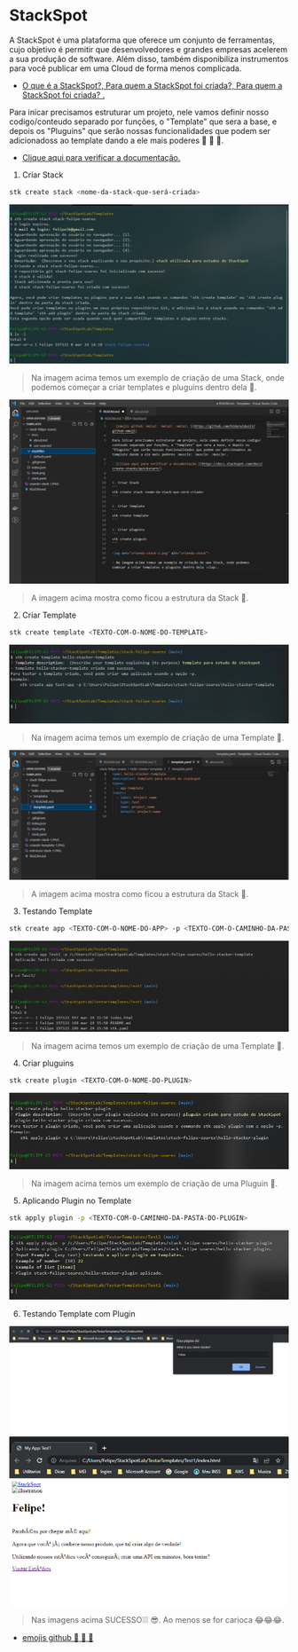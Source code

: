 # StackSpot

A StackSpot é uma plataforma que oferece um conjunto de ferramentas, cujo objetivo é permitir que desenvolvedores e grandes empresas acelerem a sua produção de software. Além disso, também disponibiliza instrumentos para você publicar em uma Cloud de forma menos complicada.

- [O que é a StackSpot?, Para quem a StackSpot foi criada?, Para quem a StackSpot foi criada? .](https://docs.stackspot.com/docs/getting-started/how-it-works/)

Para inicar precisamos estruturar um projeto, nele vamos definir nosso codigo/conteudo separado por funções, o "Template" que sera a base, e depois os "Pluguins" que serão nossas funcionalidades que podem ser adicionadoss ao template dando a ele mais poderes :muscle: :muscle: :muscle:.

- [Clique aqui para verificar a documentação.](https://docs.stackspot.com/docs/create-stacks/quickstart/)

1. Criar Stack

  ```bash
  stk create stack <nome-da-stack-que-será-criada>
  ```
  
  ![alt criando-stack](images/criando-stack-1.png)
  
  > Na imagem acima temos um exemplo de criação de uma Stack, onde podemos começar a criar templates e pluguins dentro dela :clap:.
  
  <img src="estrutura-stack-1.png" alt="estrtutura-stack">
  
  > A imagem acima mostra como ficou a estrutura da Stack :clap:.

2. Criar Template

  ```bash
  stk create template <TEXTO-COM-O-NOME-DO-TEMPLATE>
  ```
  
  <img src="criando-template-1.png" alt="template-stack">
  
  > Na imagem acima temos um exemplo de criação de uma Template :clap:.
  
  <img src="estrutura-template-1.png" alt="estrtutura-template">
  
  > A imagem acima mostra como ficou a estrutura da Stack :clap:.

3. Testando Template

  ```bash
  stk create app <TEXTO-COM-O-NOME-DO-APP> -p <TEXTO-COM-O-CAMINHO-DA-PASTA-DO-TEMPLATE>
  ```
  
  <img src="testando-template-1.png" alt="teste-template-stack">
  
  > Na imagem acima temos um exemplo de criação de uma Template :clap:.

4. Criar pluguins

  ```bash
  stk create plugin <TEXTO-COM-O-NOME-DO-PLUGIN>
  ```
  
  <img src="criando-pluguin-1.png" alt="pluguin-stack">
  
  > Na imagem acima temos um exemplo de criação de uma Pluguin :clap:.

5. Aplicando Plugin no Template

  ```bash
  stk apply plugin -p <TEXTO-COM-O-CAMINHO-DA-PASTA-DO-PLUGIN>
  ```
  
  <img src="aplicando-plugin-1.png" alt="aplicando-plugin-stack">

6. Testando Template com Plugin

  <img src="testando-plugin-1.png" alt="testando-plugin-stack-1">
  <img src="testando-plugin-2.png" alt="testando-plugin-stack-2">
  
  > Nas imagens acima SUCESSO❕❕❕ 😎. Ao menos se for carioca 😂😂😂.

- [emojis github :metal: :metal: :metal:](https://github.com/hideraldus13/github-emoji)
